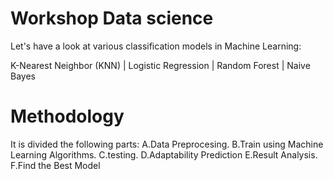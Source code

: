 
# Workshop Data science

Let's have a look at various classification models in Machine Learning:

K-Nearest Neighbor (KNN) |
Logistic Regression |
Random Forest |
Naive Bayes

# Methodology
It is divided the following parts:
A.Data Preprocesing. B.Train using Machine Learning Algorithms. C.testing. D.Adaptability Prediction E.Result Analysis. F.Find the Best Model
